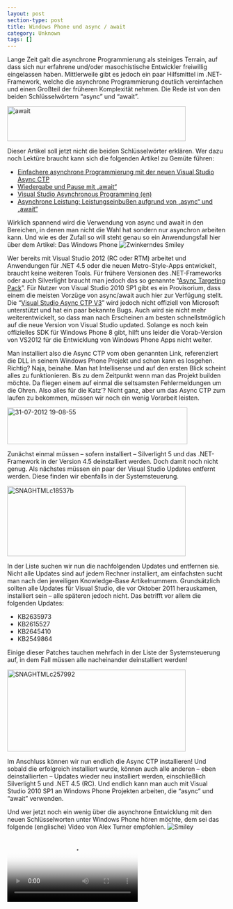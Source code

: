 ```yaml
---
layout: post
section-type: post
title: Windows Phone und async / await
category: Unknown
tags: []
---
```

<p>Lange Zeit galt die asynchrone Programmierung als steiniges Terrain, auf dass sich nur erfahrene und/oder masochistische Entwickler freiwillig eingelassen haben. Mittlerweile gibt es jedoch ein paar Hilfsmittel im .NET-Framework, welche die asynchrone Programmierung deutlich vereinfachen und einen Großteil der früheren Komplexität nehmen. Die Rede ist von den beiden Schlüsselwörtern “async” und “await”.</p>  <p><img style="background-image: none; border-bottom: 0px; border-left: 0px; padding-left: 0px; padding-right: 0px; display: inline; border-top: 0px; border-right: 0px; padding-top: 0px" title="await" border="0" alt="await" src="http://anheledirwp.blob.core.windows.net/wordpress/2012/08/await.png" width="410" height="80" /></p>  <p>Dieser Artikel soll jetzt nicht die beiden Schlüsselwörter erklären. Wer dazu noch Lektüre braucht kann sich die folgenden Artikel zu Gemüte führen:</p>  <ul>   <li><a href="http://msdn.microsoft.com/de-de/magazine/hh456401.aspx">Einfachere asynchrone Programmierung mit der neuen Visual Studio Async CTP</a> </li>    <li><a href="http://msdn.microsoft.com/de-de/magazine/hh456403.aspx">Wiedergabe und Pause mit „await“</a> </li>    <li><a href="http://msdn.microsoft.com/de-DE/async">Visual Studio Asynchronous Programming (en)</a> </li>    <li><a href="http://msdn.microsoft.com/de-de/magazine/hh456402.aspx">Asynchrone Leistung: Leistungseinbußen aufgrund von „async“ und „await“</a> </li> </ul>  <p>Wirklich spannend wird die Verwendung von async und await in den Bereichen, in denen man nicht die Wahl hat sondern nur asynchron arbeiten kann. Und wie es der Zufall so will steht genau so ein Anwendungsfall hier über dem Artikel: Das Windows Phone <img style="border-bottom-style: none; border-left-style: none; border-top-style: none; border-right-style: none" class="wlEmoticon wlEmoticon-winkingsmile" alt="Zwinkerndes Smiley" src="http://anheledirwp.blob.core.windows.net/wordpress/2012/08/wlEmoticon-winkingsmile.png" /></p>  <p>Wer bereits mit Visual Studio 2012 (RC oder RTM) arbeitet und Anwendungen für .NET 4.5 oder die neuen Metro-Style-Apps entwickelt, braucht keine weiteren Tools. Für frühere Versionen des .NET-Frameworks oder auch Silverlight braucht man jedoch das so genannte “<a href="http://www.microsoft.com/en-us/download/details.aspx?id=29576">Async Targeting Pack</a>”. Für Nutzer von Visual Studio 2010 SP1 gibt es ein Provisorium, dass einem die meisten Vorzüge von async/await auch hier zur Verfügung stellt. Die “<a href="http://www.microsoft.com/en-us/download/details.aspx?displaylang=en&amp;id=9983">Visual Studio Async CTP V3</a>” wird jedoch nicht offiziell von Microsoft unterstützt und hat ein paar bekannte Bugs. Auch wird sie nicht mehr weiterentwickelt, so dass man nach Erscheinen am besten schnellstmöglich auf die neue Version von Visual Studio updated. Solange es noch kein offizielles SDK für Windows Phone 8 gibt, hilft uns leider die Vorab-Version von VS2012 für die Entwicklung von Windows Phone Apps nicht weiter.</p>  <p>Man installiert also die Async CTP vom oben genannten Link, referenziert die DLL in seinem Windows Phone Projekt und schon kann es losgehen. Richtig? Naja, beinahe. Man hat Intellisense und auf den ersten Blick scheint alles zu funktionieren. Bis zu dem Zeitpunkt wenn man das Projekt builden möchte. Da fliegen einem auf einmal die seltsamsten Fehlermeldungen um die Ohren. Also alles für die Katz’? Nicht ganz, aber um das Async CTP zum laufen zu bekommen, müssen wir noch ein wenig Vorarbeit leisten.</p>  <p><a href="http://static.gordon-breuer.de/img/b1498c538e04_12599/31-07-2012-19-08-55.png"><img style="background-image: none; border-right-width: 0px; padding-left: 0px; padding-right: 0px; display: inline; border-top-width: 0px; border-bottom-width: 0px; border-left-width: 0px; padding-top: 0px" title="31-07-2012 19-08-55" border="0" alt="31-07-2012 19-08-55" src="http://anheledirwp.blob.core.windows.net/wordpress/2012/08/31-07-2012-19-08-55_thumb.png" width="414" height="84" /></a></p>  <p>Zunächst einmal müssen – sofern installiert – Silverlight 5 und das .NET-Framework in der Version 4.5 deinstalliert werden. Doch damit noch nicht genug. Als nächstes müssen ein paar der Visual Studio Updates entfernt werden. Diese finden wir ebenfalls in der Systemsteuerung.</p>  <p><a href="http://static.gordon-breuer.de/img/b1498c538e04_12599/SNAGHTMLc18537b.png"><img style="background-image: none; border-right-width: 0px; padding-left: 0px; padding-right: 0px; display: inline; border-top-width: 0px; border-bottom-width: 0px; border-left-width: 0px; padding-top: 0px" title="SNAGHTMLc18537b" border="0" alt="SNAGHTMLc18537b" src="http://anheledirwp.blob.core.windows.net/wordpress/2012/08/SNAGHTMLc18537b_thumb.png" width="410" height="161" /></a></p>  <p>In der Liste suchen wir nun die nachfolgenden Updates und entfernen sie. Nicht alle Updates sind auf jedem Rechner installiert, am einfachsten sucht man nach den jeweiligen Knowledge-Base Artikelnummern. Grundsätzlich sollten alle Updates für Visual Studio, die vor Oktober 2011 herauskamen, installiert sein – alle späteren jedoch nicht. Das betrifft vor allem die folgenden Updates:</p>  <ul>   <li>KB2635973 </li>    <li>KB2615527 </li>    <li>KB2645410 </li>    <li>KB2549864 </li> </ul>  <p>Einige dieser Patches tauchen mehrfach in der Liste der Systemsteuerung auf, in dem Fall müssen alle nacheinander deinstalliert werden!</p>  <p><a href="http://static.gordon-breuer.de/img/b1498c538e04_12599/SNAGHTMLc257992.png"><img style="background-image: none; border-right-width: 0px; padding-left: 0px; padding-right: 0px; display: inline; border-top-width: 0px; border-bottom-width: 0px; border-left-width: 0px; padding-top: 0px" title="SNAGHTMLc257992" border="0" alt="SNAGHTMLc257992" src="http://anheledirwp.blob.core.windows.net/wordpress/2012/08/SNAGHTMLc257992_thumb.png" width="410" height="188" /></a></p>  <p>Im Anschluss können wir nun endlich die Async CTP installieren! Und sobald die erfolgreich installiert wurde, können auch alle anderen – eben deinstallierten – Updates wieder neu installiert werden, einschließlich Silverlight 5 und .NET 4.5 (RC). Und endlich kann man auch mit Visual Studio 2010 SP1 an Windows Phone Projekten arbeiten, die “async” und “await” verwenden. </p>  <p>Und wer jetzt noch ein wenig über die asynchrone Entwicklung mit den neuen Schlüsselworten unter Windows Phone hören möchte, dem sei das folgende (englische) Video von Alex Turner empfohlen. <img style="border-bottom-style: none; border-left-style: none; border-top-style: none; border-right-style: none" class="wlEmoticon wlEmoticon-smile" alt="Smiley" src="http://anheledirwp.blob.core.windows.net/wordpress/2012/08/wlEmoticon-smile.png" /></p> <video controls poster="http://ak.channel9.msdn.com/ch9/e605/9cc5b6da-7ad6-44da-8683-9eb8011ce605/AlexTurnerAsyncCTPRefresh_512_ch9.jpg"><source type="video/mp4" src="http://ak.channel9.msdn.com/ch9/e605/9cc5b6da-7ad6-44da-8683-9eb8011ce605/AlexTurnerAsyncCTPRefresh_low_ch9.mp4" /><object type="application/x-silverlight-2" data="data:application/x-silverlight-2," width="512" height="288"> 		<param name="minRuntimeVersion" value="5.0.61118.0" /> 		<param name="source" value="http://channel9.msdn.com/scripts/Channel9.xap?v=1.15" /> 		<param name="initParams" value="mediaurl=http://smooth.ch9.ms/ch9/e605/9cc5b6da-7ad6-44da-8683-9eb8011ce605/AlexTurnerAsyncCTPRefresh.ism/manifest,thumbnail=http://ak.channel9.msdn.com/ch9/e605/9cc5b6da-7ad6-44da-8683-9eb8011ce605/AlexTurnerAsyncCTPRefresh_512_ch9.jpg,deliverymethod=adaptivestreaming,autoplay=false,entryid=9cc5b6da7ad644da86839eb8011ce605" /> 	</object></video>

